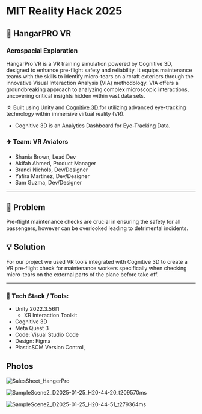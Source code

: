 # MIT Reality Hack 2025
## 🥽 HangarPRO VR
### Aerospacial Exploration

HangarPro VR is a VR training simulation powered by Cognitive 3D, designed to enhance pre-flight safety and reliability. It equips maintenance teams with the skills to identify micro-tears on aircraft exteriors through the innovative Visual Interaction Analysis (VIA) methodology. VIA offers a groundbreaking approach to analyzing complex microscopic interactions, uncovering critical insights hidden within vast data sets.

☆ Built using Unity and <a href='https://app.cognitive3d.com/'> Cognitive 3D </a> for utilizing advanced eye-tracking technology within immersive virtual reality (VR).

- Cognitive 3D is an Analytics Dashboard for Eye-Tracking Data.

### ✈️ Team: VR Aviators
- Shania Brown, Lead Dev
- Akifah Ahmed,	Product Manager
- Brandi Nichols,	Dev/Designer
- Yafira Martinez,	Dev/Designer
- Sam Guzma, Dev/Designer

---

## 💢 Problem

Pre-flight maintenance checks are crucial in ensuring the safety for all passengers, however can be overlooked leading to detrimental incidents.

## 💡 Solution

For our project we used VR tools integrated with Cognitive 3D to create a VR pre-flight check for maintenance workers specifically when checking micro-tears on the external parts of the plane before take off.

---

<h3><b>🔧 Tech Stack / Tools:</b></h3>

- Unity 2022.3.56f1  
  - XR Interaction Toolkit
- Cognitive 3D
- Meta Quest 3
- Code: Visual Studio Code
- Design: Figma
- PlasticSCM Version Control, 


## Photos 
![SalesSheet_HangerPro](https://github.com/user-attachments/assets/81bb21b7-cc8e-4845-b9c6-d1af99797a07)

![SampleScene2_D2025-01-25_H20-44-20_t209570ms](https://github.com/user-attachments/assets/b12042f8-b68b-4d71-b3c0-a1f4f9154a68)

![SampleScene2_D2025-01-25_H20-44-51_t279364ms](https://github.com/user-attachments/assets/ec8faa04-3176-400a-a478-eed64eea6430)
 

